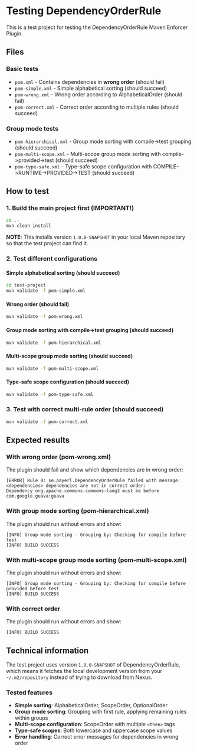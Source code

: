 # Testing DependencyOrderRule

This is a test project for testing the DependencyOrderRule Maven Enforcer Plugin.

## Files

### Basic tests
- `pom.xml` - Contains dependencies in **wrong order** (should fail)
- `pom-simple.xml` - Simple alphabetical sorting (should succeed)
- `pom-wrong.xml` - Wrong order according to AlphabeticalOrder (should fail)
- `pom-correct.xml` - Correct order according to multiple rules (should succeed)

### Group mode tests  
- `pom-hierarchical.xml` - Group mode sorting with compile->test grouping (should succeed)
- `pom-multi-scope.xml` - Multi-scope group mode sorting with compile->provided->test (should succeed)
- `pom-type-safe.xml` - Type-safe scope configuration with COMPILE->RUNTIME->PROVIDED->TEST (should succeed)

## How to test

### 1. Build the main project first (IMPORTANT!)
```bash
cd ..
mvn clean install
```
**NOTE:** This installs version `1.0.0-SNAPSHOT` in your local Maven repository so that the test project can find it.

### 2. Test different configurations

#### Simple alphabetical sorting (should succeed)
```bash
cd test-project
mvn validate -f pom-simple.xml
```

#### Wrong order (should fail)
```bash
mvn validate -f pom-wrong.xml
```

#### Group mode sorting with compile->test grouping (should succeed)
```bash
mvn validate -f pom-hierarchical.xml
```

#### Multi-scope group mode sorting (should succeed)
```bash
mvn validate -f pom-multi-scope.xml
```

#### Type-safe scope configuration (should succeed)
```bash
mvn validate -f pom-type-safe.xml
```

### 3. Test with correct multi-rule order (should succeed)
```bash
mvn validate -f pom-correct.xml
```

## Expected results

### With wrong order (pom-wrong.xml)
The plugin should fail and show which dependencies are in wrong order:
```
[ERROR] Rule 0: se.payerl.DependencyOrderRule failed with message:
<dependencies> dependencies are not in correct order:
Dependency org.apache.commons:commons-lang3 must be before com.google.guava:guava
```

### With group mode sorting (pom-hierarchical.xml)
The plugin should run without errors and show:
```
[INFO] Group mode sorting - Grouping by: Checking for compile before test  
[INFO] BUILD SUCCESS
```

### With multi-scope group mode sorting (pom-multi-scope.xml)
The plugin should run without errors and show:
```
[INFO] Group mode sorting - Grouping by: Checking for compile before provided before test
[INFO] BUILD SUCCESS
```

### With correct order  
The plugin should run without errors and show:
```
[INFO] BUILD SUCCESS
```

## Technical information

The test project uses version `1.0.0-SNAPSHOT` of DependencyOrderRule, which means it fetches the local development version from your `~/.m2/repository` instead of trying to download from Nexus.

### Tested features

- **Simple sorting**: AlphabeticalOrder, ScopeOrder, OptionalOrder
- **Group mode sorting**: Grouping with first rule, applying remaining rules within groups
- **Multi-scope configuration**: ScopeOrder with multiple `<then>` tags
- **Type-safe scopes**: Both lowercase and uppercase scope values
- **Error handling**: Correct error messages for dependencies in wrong order 